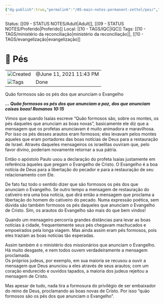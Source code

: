 ```yaml
---
{"dg-publish":true,"permalink":"/05-main-notes-permanent-zettel/pes/","tags":["ministeriodareconciliação"],"noteIcon":"outgoing"}
---
```


Status: [[09 - STATUS NOTES/Adult\|Adult]], [[09 - STATUS NOTES/Proferido\|Proferido]]
Local: [[10 - TAGS/IQC\|IQC]]
Tags: [[10 - TAGS/ministério da reconciliação\|ministério da reconciliação]], [[10 - TAGS/evangelização\|evangelização]]
# 📓 Pés

|   |   |
|---|---|
|![](Dashboard/Attachments/clock_gray%20221.svg)Created|@June 11, 2021 11:43 PM|
|![](Dashboard/Attachments/list_gray%20955.svg)Tags|Done|

Quão formosos são os pés dos que anunciam o Evangelho

  
_**… Quão formosos os pés dos que anunciam a paz, dos que anunciam coisas boas! Romanos 10:15**_

  
Vimos que quando Isaías escreve “Quão formosos são, sobre os montes, os pés daqueles que anunciam as boas novas”, basicamente ele diz que a mensagem que os profetas anunciavam é muito animadora e maravilhosa. Por isso os pés desses arautos eram formosos; eles levavam pelos montes aqueles que eram portadores das boas notícias de Deus para a restauração de Israel. Através daqueles mensageiros os israelitas ouviram que, pelo favor divino, poderiam novamente retornar a sua pátria.

Então o apóstolo Paulo usou a declaração do profeta Isaías justamente em referência àqueles que pregam o Evangelho de Cristo. O Evangelho é a boa notícia de Deus para a libertação do pecador e para a restauração de seu relacionamento com Ele.

De fato faz todo o sentido dizer que são formosos os pés dos que anunciam o Evangelho. Se outro tempo a mensagem de restauração do cativeiro era uma boa notícia, que dirá então a mensagem que proclama a libertação do homem do cativeiro do pecado. Numa expressão poética, sem dúvida são também formosos os pés daqueles que anunciam o Evangelho de Cristo. Sim, os arautos do Evangelho são mais do que bem vindos!

Quando um mensageiro percorria grandes distâncias para levar as boas notícias à cidade, frequentemente seus pés chegavam machucados e empoeirados pela longa viagem. Mas ainda assim eram pés formosos, pois eles traziam as boas notícias tão esperadas.

Assim também é o ministério dos missionários que anunciam o Evangelho. Há muito desgaste, e nem todos ouvem verdadeiramente a mensagem proclamada.  
Os próprios judeus, por exemplo, em sua maioria se recusou a ouvir a mensagem que Deus anunciou a eles através de seus arautos; com um coração endurecido e ouvidos tapados, a maioria dos judeus rejeitou a mensagem de Cristo.

Mas apesar de tudo, nada tira a formosura do privilégio de ser embaixador do reino de Deus, proclamando as boas novas de Cristo. Por isso “quão formosos são os pés dos que anunciam o Evangelho”.